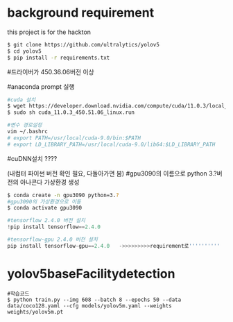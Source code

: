 ﻿# background requirement 
 
 
 this project is for the hackton
 
 
```bash
$ git clone https://github.com/ultralytics/yolov5
$ cd yolov5
$ pip install -r requirements.txt
```
#드라이버가 450.36.06버전 이상

#anaconda prompt 실행
```bash
#cuda 설치
$ wget https://developer.download.nvidia.com/compute/cuda/11.0.3/local_installers/cuda_11.0.3_450.51.06_linux.run
$ sudo sh cuda_11.0.3_450.51.06_linux.run
```

```bash
#변수 경로설정
vim ~/.bashrc
# export PATH=/usr/local/cuda-9.0/bin:$PATH
# export LD_LIBRARY_PATH=/usr/local/cuda-9.0/lib64:$LD_LIBRARY_PATH
```
#cuDNN설치
????

(내컴터 파이썬 버전 확인 필요, 다돌아가면 봄)
#gpu3090의 이름으로 python 3.?버전의 아나콘다 가상환경 생성

```bash
$ conda create -n gpu3090 python=3.? 
#gpu3090의 가상환경으로 이동
$ conda activate gpu3090
```

``` python
#tensorflow 2.4.0 버전 설치
!pip install tensorflow==2.4.0

#tensorflow-gpu 2.4.0 버전 설치
pip install tensorflow-gpu==2.4.0   ->>>>>>>>>requirement로''''''''''

```

# yolov5baseFacilitydetection
```
#학습코드
$ python train.py --img 608 --batch 8 --epochs 50 --data data/coco128.yaml --cfg models/yolov5m.yaml --weights weights/yolov5m.pt

```
